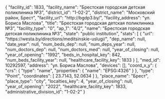 {
    "facility_id": 1833,
    "facility_name": "Брестская городская детская поликлиника №3",
    "district_id": "1-02-2",
    "district_name": "Московский район, Брест",
    "facility_url": "http:\/\/bgdp3.by\/",
    "facility_address": "ул. Бориса Маслова",
    "title": "Брестская городская детская поликлиника №3",
    "facility_type": "0",
    "ap_1": "4\/2",
    "name": "Брестская городская детская поликлиника №3",
    "state": "public institution",
    "stats": [
        {
            "url": "https:\/\/westa.by\/directions\/meditsinskie-uslugi\/",
            "dep_name": null,
            "date_year": null,
            "num_beds_dep": null,
            "num_deps_year": null,
            "num_doctors_dep": null,
            "num_doctors_med": null,
            "year_of_closing": null,
            "year_of_opening": "1992",
            "beds_in_hospital_key": 842,
            "num_beds_facility_year": null,
            "healthcare_facility_key": 1833
        }
    ],
    "med_id": 10292597,
    "address": "ул. Бориса Маслова",
    "devices": [],
    "coord_x_y": {
        "crs": {
            "type": "name",
            "properties": {
                "name": "EPSG:4326"
            }
        },
        "type": "Point",
        "coordinates": [
            23.7143,
            52.0634
        ]
    },
    "place_name": "Брест",
    "place_type": "city",
    "localties_key": 4,
    "year_of_closing": null,
    "year_of_opening": "2022",
    "healthcare_facility_key": 1833,
    "administrative_division_id": "1-02-2"
}
